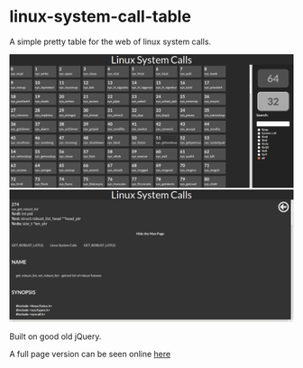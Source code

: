 # linux-system-call-table
A simple pretty table for the web of linux system calls.

![startup table](/pictures/syscalls.png)
![entry table](/pictures/syscalls2.png)

Built on good old jQuery.

A full page version can be seen online <a href="http://www.lilbluj.com/js/posts/linux-system-call-table/systable.html">here</a>
